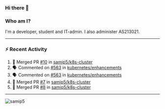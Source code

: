 ### Hi there 👋

### Who am I?
I'm a developer, student and IT-admin. I also administer AS213021.

---
### :zap: Recent Activity
<!--START_SECTION:activity-->
1. 🎉 Merged PR [#10](https://github.com/samip5/k8s-cluster/pull/10) in [samip5/k8s-cluster](https://github.com/samip5/k8s-cluster)
2. 🗣 Commented on [#563](https://github.com/kubernetes/enhancements/issues/563) in [kubernetes/enhancements](https://github.com/kubernetes/enhancements)
3. 🗣 Commented on [#563](https://github.com/kubernetes/enhancements/issues/563) in [kubernetes/enhancements](https://github.com/kubernetes/enhancements)
4. 🎉 Merged PR [#7](https://github.com/samip5/k8s-cluster/pull/7) in [samip5/k8s-cluster](https://github.com/samip5/k8s-cluster)
5. 🎉 Merged PR [#8](https://github.com/samip5/k8s-cluster/pull/8) in [samip5/k8s-cluster](https://github.com/samip5/k8s-cluster)
<!--END_SECTION:activity-->
---

<img align="center" src="https://github-readme-stats.vercel.app/api?username=samip5&show_icons=true" alt="samip5" />
